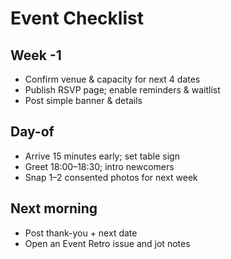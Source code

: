 # Event Checklist

## Week -1
- Confirm venue & capacity for next 4 dates
- Publish RSVP page; enable reminders & waitlist
- Post simple banner & details

## Day-of
- Arrive 15 minutes early; set table sign
- Greet 18:00–18:30; intro newcomers
- Snap 1–2 consented photos for next week

## Next morning
- Post thank-you + next date
- Open an Event Retro issue and jot notes
